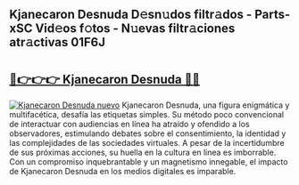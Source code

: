 ## Kjanecaron Desnuda D𝚎sn𝚞dos filtr𝚊dos - Parts-xSC Vid𝚎os f𝚘tos - N𝚞evas filtr𝚊ciones atr𝚊ctivas 01F6J

# <h2><a href="http://mb8704v.tromn.icu/?c=Kjanecaron+Desnuda">🔗👉👉👉 Kjanecaron Desnuda 🔗🔗</a></h2>

[![Kjanecaron Desnuda nuevo](https://i.imgur.com/pEAQMta.gif)](http://mb8704v.tromn.icu/?c=Kjanecaron+Desnuda)
Kjanecaron Desnuda, una figura enigmática y multifacética, desafía las etiquetas simples. Su método poco convencional de interactuar con audiencias en línea ha atraído y ofendido a los observadores, estimulando debates sobre el consentimiento, la identidad y las complejidades de las sociedades virtuales. A pesar de la incertidumbre de sus próximas acciones, su huella en la cultura en línea es imborrable. Con un compromiso inquebrantable y un magnetismo innegable, el impacto de Kjanecaron Desnuda en los medios digitales es imparable.
